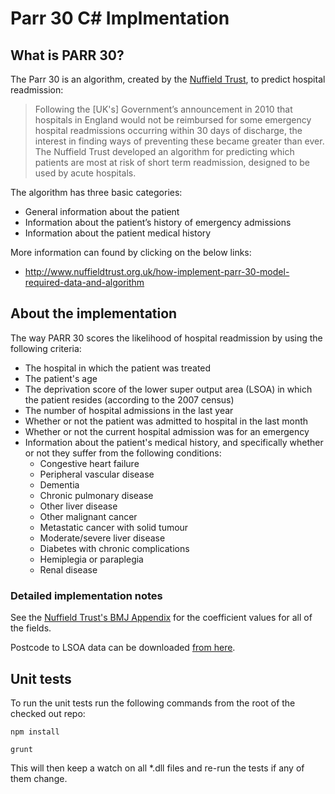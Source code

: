 Parr 30 C# Implmentation
========================

What is PARR 30?
----------------

The Parr 30 is an algorithm, created by the [Nuffield Trust](http://www.nuffieldtrust.org.uk/), to predict hospital readmission:

> Following the [UK's] Government’s announcement in 2010 that hospitals in England would not be reimbursed for some emergency hospital readmissions occurring 
> within 30 days of discharge, the interest in finding ways of preventing these became greater than ever. The Nuffield Trust developed an algorithm for 
> predicting which patients are most at risk of short term readmission, designed to be used by acute hospitals.

The algorithm has three basic categories:

* General information about the patient
* Information about the patient’s history of emergency admissions
* Information about the patient medical history

More information can found by clicking on the below links:

* http://www.nuffieldtrust.org.uk/how-implement-parr-30-model-required-data-and-algorithm

About the implementation
------------------------

The way PARR 30 scores the likelihood of hospital readmission by using the following criteria:

* The hospital in which the patient was treated
* The patient's age
* The deprivation score of the lower super output area (LSOA) in which the patient resides (according to the 2007 census)
* The number of hospital admissions in the last year
* Whether or not the patient was admitted to hospital in the last month
* Whether or not the current hospital admission was for an emergency
* Information about the patient's medical history, and specifically whether or not they suffer from the following conditions:
    * Congestive heart failure
    * Peripheral vascular disease
    * Dementia
    * Chronic pulmonary disease
    * Other liver disease
    * Other malignant cancer
    * Metastatic cancer with solid tumour
    * Moderate/severe liver disease
    * Diabetes with chronic complications
    * Hemiplegia or paraplegia
    * Renal disease

### Detailed implementation notes

See the [Nuffield Trust's BMJ Appendix](http://bmjopen.bmj.com/content/2/4/e001667/suppl/DC1) for the coefficient values for all of the fields.

Postcode to LSOA data can be downloaded [from here](http://data.gov.uk/dataset/index_of_multiple_deprivation_imd_2007). 

Unit tests
----------

To run the unit tests run the following commands from the root of the checked out repo:

```
npm install
```

```
grunt
```

This will then keep a watch on all *.dll files and re-run the tests if any of them change. 
